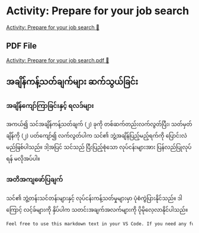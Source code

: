 # Activity: Prepare for your job search

[Activity: Prepare for your job search 🔗](https://www.coursera.org/learn/put-it-all-together-prepare-for-a-cloud-security-analyst-job/supplement/mc2Nb/activity-prepare-for-your-job-search)

## PDF File

[Activity: Prepare for your job search.pdf 🔗](https://1drv.ms/b/c/526c45566c8c239a/EeNjWt83tRJNlIUVvs_gYD8BrVZzfBgQSNJWnDfhQPNq9Q?e=pCaf5g)

## အချိန်ကန့်သတ်ချက်များ ဆက်သွယ်ခြင်း

### အချိန်ကျော်ကြာခြင်းနှင့် ရလဒ်များ

အကယ်၍ သင်အချိန်ကန့်သတ်ချက် (၂) ခုကို တစ်ဆက်တည်းလက်လွတ်ပြီး၊ သတ်မှတ်ချိန်ကို (၂) ပတ်ကျော်၍ လက်လွတ်ပါက သင်၏ ဘွဲ့အချိန်ပြည့်မည့်ရက်ကို ပြောင်းလဲမည်ဖြစ်ပါသည်။ ဒါ့အပြင် သင်သည် ပြီးပြည့်စုံသော လုပ်ငန်းများအား ပြန်လည်ပြုလုပ်ရန် မလိုအပ်ပါ။

### အတိအကျဖော်ပြချက်

သင်၏ ဘွဲ့တန်းသင်တန်းများနှင့် လုပ်ငန်းကန့်သတ်မှုများမှာ ပုံစံကွဲပြားနိုင်သည်။ ဒါကြောင့် လင့်ခ်များကို နှိပ်ပါက သတင်းအချက်အလက်များကို ပိုမိုလေ့လာနိုင်ပါသည်။

```markdown
Feel free to use this markdown text in your VS Code. If you need any further assistance or clarification, let me know!
```
